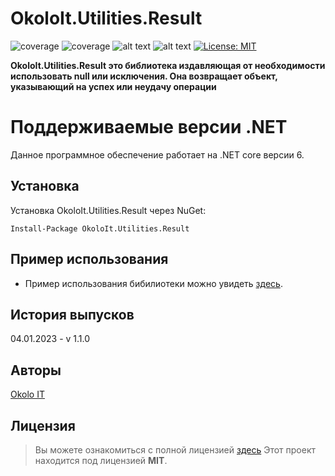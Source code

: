# OkoloIt.Utilities.Result

![coverage](https://img.shields.io/badge/version-1.1.0-blue) ![coverage](https://img.shields.io/badge/-Okolo%20IT-orange) ![alt text](https://github.com/open-telemetry/opentelemetry-dotnet/actions/workflows/linux-ci.yml/badge.svg?branch=main) ![alt text](https://github.com/open-telemetry/opentelemetry-dotnet/actions/workflows/windows-ci.yml/badge.svg?branch=main) [![License: MIT](https://img.shields.io/badge/License-MIT-yellow.svg)](https://github.com/SilverWolf2k20/OkoloIt.Utilities.Result/blob/master/LICENSE.md)

**OkoloIt.Utilities.Result это библиотека издавляющая от необходимости использовать null или исключения. Она возвращает объект, указывающий на успех или неудачу операции**

# Поддерживаемые версии .NET

Данное программное обеспечение работает на .NET core версии 6.

## Установка

Установка OkoloIt.Utilities.Result через NuGet:

```
Install-Package OkoloIt.Utilities.Result
```

## Пример использования

- Пример использования бибилиотеки можно увидеть [здесь](https://github.com/SilverWolf2k20/OkoloIt.Utilities.Result/tree/master/samples/OkoloIt.Utilities.Result.Samples).

## История выпусков

04.01.2023 - v 1.1.0

## Авторы

[Okolo IT](https://vk.com/okolo_it_govnokoding)

## Лицензия
>Вы можете ознакомиться с полной лицензией [здесь](https://github.com/SilverWolf2k20/OkoloIt.Utilities.Result/blob/master/LICENSE.md)
Этот проект находится под лицензией **MIT**.
